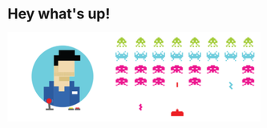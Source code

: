 # Hey what's up!

<img src="https://raw.githubusercontent.com/hectorjarquin/hectorjarquin/gh-pages/github-hector-image-lead-2.png" alt="front-end stuff">
